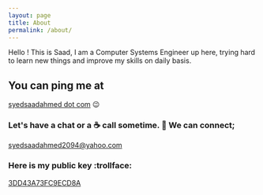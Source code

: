 ```yaml
---
layout: page
title: About
permalink: /about/
---
```


Hello ! This is Saad, I am a Computer Systems Engineer up here, trying hard to learn new things and improve my skills on daily basis.

## You can ping me at

[syedsaadahmed dot com](https://syedsaadahmed.com) :wink:

### Let's have a chat or a :coffee: call sometime. :calling: We can connect;

[syedsaadahmed2094@yahoo.com](mailto:syedsaadahmed2094@yahoo.com)

### Here is my public key :trollface:

[3DD43A73FC9ECD8A](https://keybase.io/syedsaadahmed20)
